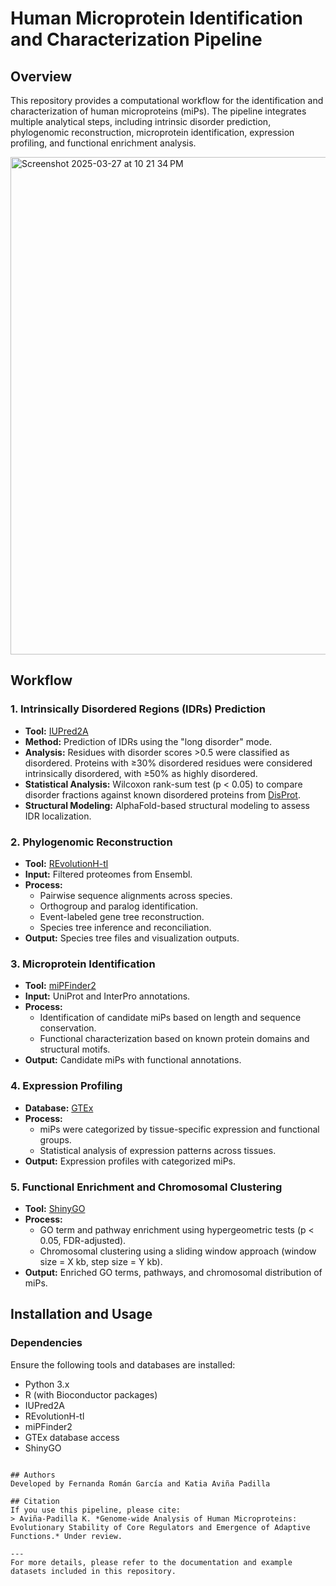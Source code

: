 # Human Microprotein Identification and Characterization Pipeline

## Overview
This repository provides a computational workflow for the identification and characterization of human microproteins (miPs). The pipeline integrates multiple analytical steps, including intrinsic disorder prediction, phylogenomic reconstruction, microprotein identification, expression profiling, and functional enrichment analysis.

<img width="796" alt="Screenshot 2025-03-27 at 10 21 34 PM" src="https://github.com/user-attachments/assets/96ecd260-fe01-4539-ba6a-1ff463e72510" />


## Workflow
### 1. Intrinsically Disordered Regions (IDRs) Prediction
- **Tool:** [IUPred2A](https://iupred2a.elte.hu/)
- **Method:** Prediction of IDRs using the "long disorder" mode.
- **Analysis:** Residues with disorder scores >0.5 were classified as disordered. Proteins with ≥30% disordered residues were considered intrinsically disordered, with ≥50% as highly disordered.
- **Statistical Analysis:** Wilcoxon rank-sum test (p < 0.05) to compare disorder fractions against known disordered proteins from [DisProt](https://www.disprot.org/).
- **Structural Modeling:** AlphaFold-based structural modeling to assess IDR localization.

### 2. Phylogenomic Reconstruction
- **Tool:** [REvolutionH-tl](https://biocomplexnet.github.io/GitHub.io/)
- **Input:** Filtered proteomes from Ensembl.
- **Process:**
  - Pairwise sequence alignments across species.
  - Orthogroup and paralog identification.
  - Event-labeled gene tree reconstruction.
  - Species tree inference and reconciliation.
- **Output:** Species tree files and visualization outputs.

### 3. Microprotein Identification
- **Tool:** [miPFinder2](https://github.com/ku-mip/mipfinder2)
- **Input:** UniProt and InterPro annotations.
- **Process:**
  - Identification of candidate miPs based on length and sequence conservation.
  - Functional characterization based on known protein domains and structural motifs.
- **Output:** Candidate miPs with functional annotations.

### 4. Expression Profiling
- **Database:** [GTEx](https://gtexportal.org/home/)
- **Process:**
  - miPs were categorized by tissue-specific expression and functional groups.
  - Statistical analysis of expression patterns across tissues.
- **Output:** Expression profiles with categorized miPs.

### 5. Functional Enrichment and Chromosomal Clustering
- **Tool:** [ShinyGO](http://bioinformatics.sdstate.edu/go/)
- **Process:**
  - GO term and pathway enrichment using hypergeometric tests (p < 0.05, FDR-adjusted).
  - Chromosomal clustering using a sliding window approach (window size = X kb, step size = Y kb).
- **Output:** Enriched GO terms, pathways, and chromosomal distribution of miPs.

## Installation and Usage
### Dependencies
Ensure the following tools and databases are installed:
- Python 3.x
- R (with Bioconductor packages)
- IUPred2A
- REvolutionH-tl
- miPFinder2
- GTEx database access
- ShinyGO


```

## Authors
Developed by Fernanda Román García and Katia Aviña Padilla

## Citation
If you use this pipeline, please cite:
> Aviña-Padilla K. *Genome-wide Analysis of Human Microproteins: Evolutionary Stability of Core Regulators and Emergence of Adaptive Functions.* Under review.

---
For more details, please refer to the documentation and example datasets included in this repository.
